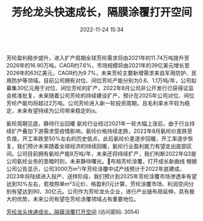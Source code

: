 ﻿---
title: 芳纶龙头快速成长，隔膜涂覆打开空间
date: 2022-11-24 15:34
tags:
- 泰和新材
updated: 1970-01-01 08:00:00
---

芳纶盈利稳步提升，进入扩产周期全球芳纶需求将由2021年的11.74万吨提升至2026年的16.90万吨，CAGR约7.6%，市场规模将由2021年的39亿美元增长至2026年的63亿美元，CAGR约为9.7%，未来芳纶主要新增需求来自军用防护、民用防护等领域。目前公司拥有对位、间位芳纶产能分别为0.6、1.1万吨/年，公司拟募集30亿元用于对位、间位芳纶的扩产，2022年8月公司非公开发行已获得证监会核准批复，未来随着公司芳纶的持续建设扩产，预计在2025年公司对位、间位芳纶产能均将超过2万吨。公司芳纶进入新一轮投资周期，且毛利率水平较为稳定，未来有望持续为公司带来稳定的α。
<!-- more -->
氨纶周期见底，静待行业回暖
氨纶行业经过2021年一轮大幅上涨后，由于行业持续扩产叠加下游需求受疫情影响，氨纶价格持续走跌，2022年8月氨纶价差跌至负值，开工率跌至50%左右的历史低点，此后氨纶价差逐步回暖，开工率逐步恢复，我们预计未来随着全球经济的持续回暖，氨纶行业盈利能力有望走出底部区间。公司目前拥有氨纶产能8万吨/年，未来还将持续扩产，我们判断2022年Q3是公司氨纶业务的至暗时刻，未来静待曙光。布局芳纶涂覆，打开成长新曲线
根据公司公告显示，公司3000万m²/年芳纶涂覆中试产线预计于2022年底建成，2023年将陆续进入投产、送样阶段，我们预计到2025年芳纶涂覆市场渗透率有望达到10%左右，若按照单m²3元价、格盈利1元计算，芳纶涂覆市场、利润空间分别有望达到90、30亿元。公司作为芳纶龙头企业，进行产业链布局延伸，具有极大的优势，未来公司有望在芳纶涂覆领域占有重要地位。

[芳纶龙头快速成长，隔膜涂覆打开空间](https://url12.ctfile.com/f/3948612-731509871-f38869?p=3054)
(访问密码: 3054)

